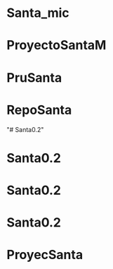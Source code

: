 # Santa_mic
# ProyectoSantaM
# PruSanta
# RepoSanta
"# Santa0.2" 
# Santa0.2
# Santa0.2
# Santa0.2
# ProyecSanta
